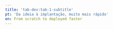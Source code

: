 ```yaml
---
title: 'tab-dev:tab-1-subtitle'
pt: 'Da ideia à implantação, muito mais rápido'
en: From scratch to deployed faster
---
```



